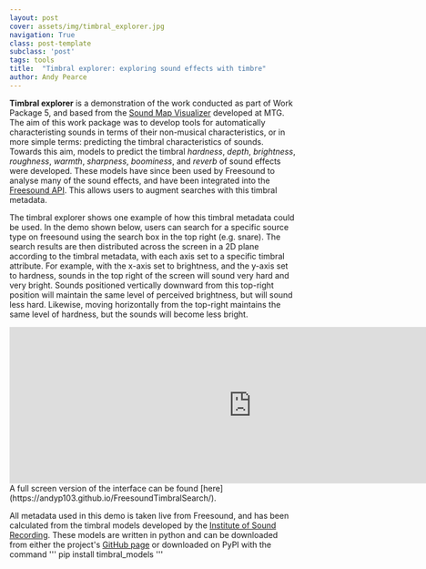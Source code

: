 ```yaml
---
layout: post
cover: assets/img/timbral_explorer.jpg
navigation: True
class: post-template
subclass: 'post'
tags: tools
title:  "Timbral explorer: exploring sound effects with timbre"
author: Andy Pearce
---
```


**Timbral explorer** is a demonstration of the work conducted as part of Work Package 5, and based from the [Sound Map Visualizer](https://labs.freesound.org/apps/freesound-explorer.html) developed at MTG.  The aim of this work package was to develop tools for automatically characteristing sounds in terms of their non-musical characteristics, or in more simple terms: predicting the timbral characteristics of sounds.  Towards this aim, models to predict the timbral *hardness*, *depth*, *brightness*, *roughness*, *warmth*, *sharpness*, *boominess*, and *reverb* of sound effects were developed.  These models have since been used by Freesound to analyse many of the sound effects, and have been  integrated into the [Freesound API](https://www.audiocommons.org/2017/08/01/freesound-api.html).  This allows users to augment searches with this timbral metadata.

The timbral explorer shows one example of how this timbral metadata could be used.  In the demo shown below, users can search for a specific source type on freesound using the search box in the top right (e.g. snare).  The search results are then distributed across the screen in a 2D plane according to the timbral metadata, with each axis set to a specific timbral attribute.  For example, with the x-axis set to brightness, and the y-axis set to hardness, sounds in the top right of the screen will sound very hard and very bright.  Sounds positioned vertically downward from this top-right position will maintain the same level of perceived brightness, but will sound less hard.  Likewise, moving horizontally from the top-right maintains the same level of hardness, but the sounds will become less bright.

<iframe frameborder="0" scrolling="no" src="https://andyp103.github.io/FreesoundTimbralSearch/" width="850" height="275"></iframe>
A full screen version of the interface can be found [here](https://andyp103.github.io/FreesoundTimbralSearch/).

All metadata used in this demo is taken live from Freesound, and has been calculated from the timbral models developed by the [Institute of Sound Recording](http://www.iosr.uk/AudioCommons/).  These models are written in python and can be downloaded from either the project's [GitHub page](https://github.com/AudioCommons/timbral_models) or downloaded on PyPI with the command 
''' 
pip install timbral_models
'''


